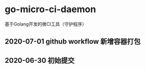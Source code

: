 # go-micro-ci-daemon
基于Golang开发的微CI工具（守护程序）

## 2020-07-01 github workflow 新增容器打包

## 2020-06-30 初始提交